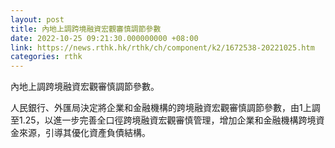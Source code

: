 ```yaml
---
layout: post
title: 內地上調跨境融資宏觀審慎調節參數
date: 2022-10-25 09:21:30.000000000 +08:00
link: https://news.rthk.hk/rthk/ch/component/k2/1672538-20221025.htm
categories: rthk
---
```


內地上調跨境融資宏觀審慎調節參數。

人民銀行、外匯局決定將企業和金融機構的跨境融資宏觀審慎調節參數，由1上調至1.25，以進一步完善全口徑跨境融資宏觀審慎管理，增加企業和金融機構跨境資金來源，引導其優化資產負債結構。
